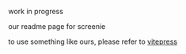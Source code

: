 work in progress

our readme page for screenie

to use something like ours, please refer to [vitepress](https://vitepress.dev/)